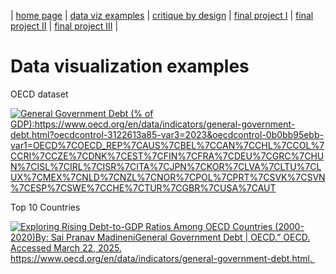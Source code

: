 | [home page](https://smadinen7.github.io/saipranav_tswd-portfolio/) | [data viz examples](dataviz-examples) | [critique by design](critique-by-design) | [final project I](final-project-part-one) | [final project II](final-project-part-two) | [final project III](final-project-part-three) |

# Data visualization examples

OECD dataset
<div class='tableauPlaceholder' id='viz1742787966291' style='position: relative'><noscript><a href='#'>
<img alt='General Government Debt (% of GDP):https:&#47;&#47;www.oecd.org&#47;en&#47;data&#47;indicators&#47;general-government-debt.html?oecdcontrol-3122613a85-var3=2023&amp;oecdcontrol-0b0bb95ebb-var1=OECD%7COECD_REP%7CAUS%7CBEL%7CCAN%7CCHL%7CCOL%7CCRI%7CCZE%7CDNK%7CEST%7CFIN%7CFRA%7CDEU%7CGRC%7CHUN%7CISL%7CIRL%7CISR%7CITA%7CJPN%7CKOR%7CLVA%7CLTU%7CLUX%7CMEX%7CNLD%7CNZL%7CNOR%7CPOL%7CPRT%7CSVK%7CSVN%7CESP%7CSWE%7CCHE%7CTUR%7CGBR%7CUSA%7CAUT ' src='https:&#47;&#47;public.tableau.com&#47;static&#47;images&#47;Ge&#47;GeneralGovernmentDebt_17427854486800&#47;Sheet1&#47;1_rss.png' style='border: none' />
</a>
</noscript>
<object class='tableauViz'  style='display:none;'>
  <param name='host_url' value='https%3A%2F%2Fpublic.tableau.com%2F' /> 
  <param name='embed_code_version' value='3' /> 
  <param name='site_root' value='' />
  <param name='name' value='GeneralGovernmentDebt_17427854486800&#47;Sheet1' />
  <param name='tabs' value='no' />
  <param name='toolbar' value='yes' />
  <param name='static_image' value='https:&#47;&#47;public.tableau.com&#47;static&#47;images&#47;Ge&#47;GeneralGovernmentDebt_17427854486800&#47;Sheet1&#47;1.png' />
  <param name='animate_transition' value='yes' />
  <param name='display_static_image' value='yes' />
  <param name='display_spinner' value='yes' />
  <param name='display_overlay' value='yes' />
  <param name='display_count' value='yes' />
  <param name='language' value='en-US' />
</object>
</div>
<script type='text/javascript'>                    
  var divElement = document.getElementById('viz1742787966291');                    
  var vizElement = divElement.getElementsByTagName('object')[0];                    
  vizElement.style.width='100%';vizElement.style.height=(divElement.offsetWidth*0.75)+'px'; 
  var scriptElement = document.createElement('script');
  scriptElement.src = 'https://public.tableau.com/javascripts/api/viz_v1.js';
vizElement.parentNode.insertBefore(scriptElement, vizElement);
</script>

Top 10 Countries
<div class='tableauPlaceholder' id='viz1742788346880' style='position: relative'><noscript><a href='#'>
<img alt='Exploring Rising Debt-to-GDP Ratios Among OECD Countries (2000-2020)By: Sai Pranav MadineniGeneral Government Debt | OECD.” OECD. Accessed March 22, 2025. https:&#47;&#47;www.oecd.org&#47;en&#47;data&#47;indicators&#47;general-government-debt.html.  ' src='https:&#47;&#47;public.tableau.com&#47;static&#47;images&#47;ex&#47;exploringrisingdebt-to-gdp&#47;Sheet1&#47;1_rss.png' style='border: none' />
</a>
</noscript>
  <object class='tableauViz'  style='display:none;'>
    <param name='host_url' value='https%3A%2F%2Fpublic.tableau.com%2F' /> 
    <param name='embed_code_version' value='3' />
    <param name='site_root' value='' />
    <param name='name' value='exploringrisingdebt-to-gdp&#47;Sheet1' />
    <param name='tabs' value='no' />
    <param name='toolbar' value='yes' />
    <param name='static_image' value='https:&#47;&#47;public.tableau.com&#47;static&#47;images&#47;ex&#47;exploringrisingdebt-to-gdp&#47;Sheet1&#47;1.png' />
    <param name='animate_transition' value='yes' />
    <param name='display_static_image' value='yes' />
    <param name='display_spinner' value='yes' />
    <param name='display_overlay' value='yes' />
    <param name='display_count' value='yes' />
    <param name='language' value='en-US' />
  </object>
</div> 
<script type='text/javascript'>
  var divElement = document.getElementById('viz1742788346880');
  var vizElement = divElement.getElementsByTagName('object')[0];
  vizElement.style.width='100%';
  vizElement.style.height=(divElement.offsetWidth*0.75)+'px'; 
  var scriptElement = document.createElement('script');
  scriptElement.src = 'https://public.tableau.com/javascripts/api/viz_v1.js';
  vizElement.parentNode.insertBefore(scriptElement, vizElement);
</script>
